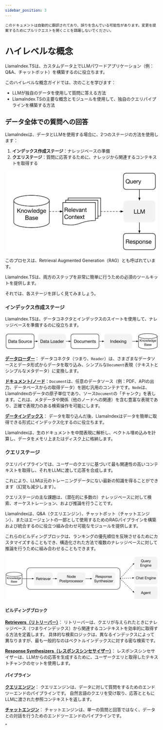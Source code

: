 ```yaml
---
sidebar_position: 3
---
```


`このドキュメントは自動的に翻訳されており、誤りを含んでいる可能性があります。変更を提案するためにプルリクエストを開くことを躊躇しないでください。`

# ハイレベルな概念

LlamaIndex.TSは、カスタムデータ上でLLMパワードアプリケーション（例：Q&A、チャットボット）を構築するのに役立ちます。

このハイレベルな概念ガイドでは、次のことを学びます：

- LLMが独自のデータを使用して質問に答える方法
- LlamaIndex.TSの主要な概念とモジュールを使用して、独自のクエリパイプラインを構築する方法

## データ全体での質問への回答

LlamaIndexは、データとLLMを使用する場合に、2つのステージの方法を使用します：

1. **インデックス作成ステージ**：ナレッジベースの準備
2. **クエリステージ**：質問に応答するために、ナレッジから関連するコンテキストを取得する

![](./_static/concepts/rag.jpg)

このプロセスは、Retrieval Augmented Generation（RAG）とも呼ばれています。

LlamaIndex.TSは、両方のステップを非常に簡単に行うための必須のツールキットを提供します。

それでは、各ステージを詳しく見てみましょう。

### インデックス作成ステージ

LlamaIndex.TSは、データコネクタとインデックスのスイートを使用して、ナレッジベースを準備するのに役立ちます。

![](./_static/concepts/indexing.jpg)

[**データローダー**](./modules/high_level/data_loader.md)：
データコネクタ（つまり、`Reader`）は、さまざまなデータソースとデータ形式からデータを取り込み、シンプルな`Document`表現（テキストとシンプルなメタデータ）に変換します。

[**ドキュメント/ノード**](./modules/high_level/documents_and_nodes.md)：`Document`は、任意のデータソース（例：PDF、APIの出力、データベースからの取得データ）を囲む汎用のコンテナです。`Node`は、LlamaIndexのデータの原子単位であり、ソース`Document`の「チャンク」を表します。これは、メタデータや関係（他のノードへの関連）を含む豊富な表現であり、正確で表現力のある検索操作を可能にします。

[**データインデックス**](./modules/high_level/data_index.md)：
データを取り込んだ後、LlamaIndexはデータを簡単に取得できる形式にインデックス化するのに役立ちます。

LlamaIndexは、生のドキュメントを中間表現に解析し、ベクトル埋め込みを計算し、データをメモリ上またはディスク上に格納します。

### クエリステージ

クエリパイプラインでは、ユーザーのクエリに基づいて最も関連性の高いコンテキストを取得し、それをLLMに渡して応答を合成します。

これにより、LLMは元のトレーニングデータにない最新の知識を得ることができます（幻覚も減少します）。

クエリステージの主な課題は、（潜在的に多数の）ナレッジベースに対して検索、オーケストレーション、および推論を行うことです。

LlamaIndexは、Q&A（クエリエンジン）、チャットボット（チャットエンジン）、またはエージェントの一部として使用するためのRAGパイプラインを構築および統合するのに役立つ組み合わせ可能なモジュールを提供します。

これらのビルディングブロックは、ランキングの優先順位を反映させるためにカスタマイズすることもでき、構造化された方法で複数のナレッジベースに対して推論を行うために組み合わせることもできます。

![](./_static/concepts/querying.jpg)

#### ビルディングブロック

[**Retrievers（リトリーバー）**](./modules/low_level/retriever.md)：
リトリーバーは、クエリが与えられたときにナレッジベース（つまりインデックス）から関連するコンテキストを効率的に取得する方法を定義します。
具体的な検索ロジックは、異なるインデックスによって異なりますが、最も一般的なのはベクトルインデックスに対する密な検索です。

[**Response Synthesizers（レスポンスシンセサイザー）**](./modules/low_level/response_synthesizer.md)：
レスポンスシンセサイザーは、LLMからの応答を生成するために、ユーザークエリと取得したテキストチャンクのセットを使用します。

#### パイプライン

[**クエリエンジン**](./modules/high_level/query_engine.md)：
クエリエンジンは、データに対して質問をするためのエンドツーエンドのパイプラインです。
自然言語のクエリを受け取り、応答とともにLLMに渡された参照コンテキストを返します。

[**チャットエンジン**](./modules/high_level/chat_engine.md)：
チャットエンジンは、単一の質問と回答ではなく、データとの対話を行うためのエンドツーエンドのパイプラインです。

"
